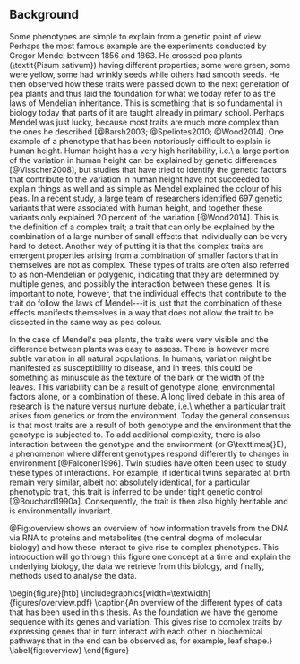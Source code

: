 ## Background

Some phenotypes are simple to explain from a genetic point of view.
Perhaps the most famous example are the experiments conducted by Gregor Mendel between 1856 and 1863.
He crossed pea plants (\textit{Pisum sativum}) having different properties; some were green, some were yellow, some had wrinkly seeds while others had smooth seeds.
He then observed how these traits were passed down to the next generation of pea plants and thus laid the foundation for what we today refer to as the laws of Mendelian inheritance.
This is something that is so fundamental in biology today that parts of it are taught already in primary school.
Perhaps Mendel was just lucky, because most traits are much more complex than the ones he described [@Barsh2003; @Speliotes2010; @Wood2014].
One example of a phenotype that has been notoriously difficult to explain is human height.
Human height has a very high heritability, i.e.\ a large portion of the variation in human height can be explained by genetic differences [@Visscher2008], but studies that have tried to identify the genetic factors that contribute to the variation in human height have not succeeded to explain things as well and as simple as Mendel explained the colour of his peas.
In a recent study, a large team of researchers identified 697 genetic variants that were associated with human height, and together these variants only explained 20 percent of the variation [@Wood2014].
This is the definition of a complex trait; a trait that can only be explained by the combination of a large number of small effects that individually can be very hard to detect.
Another way of putting it is that the complex traits are emergent properties arising from a combination of smaller factors that in themselves are not as complex.
These types of traits are often also referred to as non-Mendelian or polygenic, indicating that they are determined by multiple genes, and possibly the interaction between these genes.
It is important to note, however, that the individual effects that contribute to the trait do follow the laws of Mendel---it is just that the combination of these effects manifests themselves in a way that does not allow the trait to be dissected in the same way as pea colour.

In the case of Mendel's pea plants, the traits were very visible and the difference between plants was easy to assess.
There is however more subtle variation in all natural populations.
In humans, variation might be manifested as susceptibility to disease, and in trees, this could be something as minuscule as the texture of the bark or the width of the leaves.
This variability can be a result of genotype alone, environmental factors alone, or a combination of these.
A long lived debate in this area of research is the nature versus nurture debate, i.e.\ whether a particular trait arises from genetics or from the environment.
Today the general consensus is that most traits are a result of both genotype and the environment that the genotype is subjected to.
To add additional complexity, there is also interaction between the genotype and the environment (or G\texttimes{}E), a phenomenon where different genotypes respond differently to changes in environment [@Falconer1996].
Twin studies have often been used to study these types of interactions.
For example, if identical twins separated at birth remain very similar, albeit not absolutely identical, for a particular phenotypic trait, this trait is inferred to be under tight genetic control [@Bouchard1990a].
Consequently, the trait is then also highly heritable and is environmentally invariant.

@Fig:overview shows an overview of how information travels from the DNA via RNA to proteins and metabolites (the central dogma of molecular biology) and how these interact to give rise to complex phenotypes.
This introduction will go through this figure one concept at a time and explain the underlying biology, the data we retrieve from this biology, and finally, methods used to analyse the data.

\begin{figure}[htb]
    \includegraphics[width=\textwidth]{figures/overview.pdf}
    \caption{An overview of the different types of data that has been used in this thesis.
As the foundation we have the genome sequence with its genes and variation.
This gives rise to complex traits by expressing genes that in turn interact with each other in biochemical pathways that in the end can be observed as, for example, leaf shape.}
    \label{fig:overview}
\end{figure}
